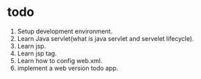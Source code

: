 # todo
1. Setup development environment.
2. Learn Java servlet(what is java servlet and servelet lifecycle).
3. Learn jsp.
4. Learn jsp tag.
5. Learn how to config web.xml.
6. implement a web version todo app.

